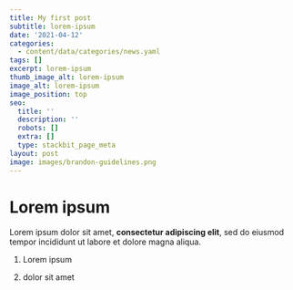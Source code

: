 ```yaml
---
title: My first post
subtitle: lorem-ipsum
date: '2021-04-12'
categories:
  - content/data/categories/news.yaml
tags: []
excerpt: lorem-ipsum
thumb_image_alt: lorem-ipsum
image_alt: lorem-ipsum
image_position: top
seo:
  title: ''
  description: ''
  robots: []
  extra: []
  type: stackbit_page_meta
layout: post
image: images/brandon-guidelines.png
---
```

# Lorem ipsum

Lorem ipsum dolor sit amet, **consectetur adipiscing elit**, sed do eiusmod tempor incididunt ut labore et dolore magna aliqua.

1.  Lorem ipsum

2.  dolor sit amet
